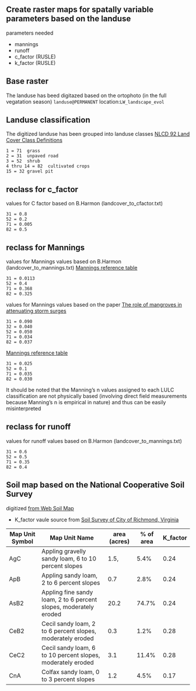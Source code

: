 ## Create raster maps for spatally variable parameters based on the landuse
parameters needed
* mannings
* runoff
* c_factor (RUSLE)
* k_factor (RUSLE)

## Base raster
The landuse has beed digitazed based on the ortophoto (in the full vegatation season) `landuse@PERMANENT` location:`LW_landscape_evol`
## Landuse classification 
The digitized landuse has been grouped into landuse classes [NLCD 92 Land Cover Class Definitions](https://landcover.usgs.gov/classes.php)
```
1 = 71	grass
2 = 31	unpaved road
3 = 52	shrub 
4 thru 14 = 82	cultivated crops
15 = 32	gravel pit
```
## reclass for c_factor 
values for C factor based on B.Harmon (landcover_to_cfactor.txt)
```
31 = 0.8
52 = 0.2
71 = 0.005
82 = 0.5
```
## reclass for Mannings 
values for Mannings values based on B.Harmon (landcover_to_mannings.txt)
[Mannings reference table](http://www.spatialhydrology.net/index.php/JOSH/article/viewFile/84/83)
```
31 = 0.0113
52 = 0.4
71 = 0.368
82 = 0.325
```
values for Mannings values based on the paper [The role of mangroves in attenuating storm surges](https://sofia.usgs.gov/publications/papers/mang_storm_surges/cest.html)
```
31 = 0.090
32 = 0.040
52 = 0.050
71 = 0.034
82 = 0.037
```

[Mannings reference table](https://www.wcc.nrcs.usda.gov/ftpref/wntsc/H&H/HecRAS/NEDC/lectures/docs/Manning%92s%20n-values%20for%20Kansas%20Dam%20Breach%20Analyses%20-%20Adopted%20071216.pdf)
```
31 = 0.025
52 = 0.1
71 = 0.035
82 = 0.030
```


It should be noted that the Manning’s n values assigned to each LULC classification are not physically based (involving direct field measurements because 
Manning’s n is empirical in nature) and thus can be easily misinterpreted

## reclass for runoff 
values for runoff values based on B.Harmon (landcover_to_mannings.txt)
```
31 = 0.6
52 = 0.5
71 = 0.35
82 = 0.4
```
## Soil map based on the National Cooperative Soil Survey
digitized [from Web Soil Map](https://websoilsurvey.nrcs.usda.gov/app/WebSoilSurvey.aspx)
* K_factor vaule source from [Soil Survey of City of Richmond, Virginia](https://www.nrcs.usda.gov/Internet/FSE_MANUSCRIPTS/virginia/VA760/0/Richmond_VA.pdf)


| Map Unit Symbol | Map Unit Name                                                     | area (acres) | % of area | K_factor |
|-----------------|-------------------------------------------------------------------|--------------|-----------|----------|
| AgC             | Appling gravelly sandy loam, 6 to 10 percent slopes               | 1.5,         | 5.4%      | 0.24     |
| ApB             | Appling sandy loam, 2 to 6 percent slopes                         | 0.7          | 2.8%      | 0.24     |
| AsB2            | Appling fine sandy loam, 2 to 6 percent slopes, moderately eroded | 20.2         | 74.7%     | 0.24     |
| CeB2            | Cecil sandy loam, 2 to 6 percent slopes, moderately eroded        | 0.3          | 1.2%      | 0.28     |
| CeC2            | Cecil sandy loam, 6 to 10 percent slopes, moderately eroded       | 3.1          | 11.4%     | 0.28     |
| CnA             | Colfax sandy loam, 0 to 3 percent slopes                          | 1.2          | 4.5%      | 0.17     |
